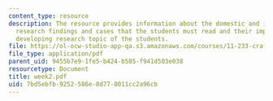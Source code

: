 ```yaml
---
content_type: resource
description: The resource provides information about the domestic and international
  research findings and cases that the students must read and their importance in
  developing research topic of the students.
file: https://ol-ocw-studio-app-qa.s3.amazonaws.com/courses/11-233-crafting-research-questions-and-qualitative-methodology-fall-2005/7bd5ebfb9252586e8d770011cc2a96cb_week2.pdf
file_type: application/pdf
parent_uid: 9455b7e9-1fe5-b424-b585-f941d503e038
resourcetype: Document
title: week2.pdf
uid: 7bd5ebfb-9252-586e-8d77-0011cc2a96cb
---
```

